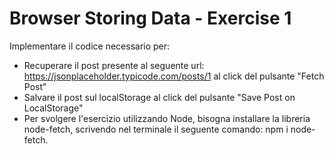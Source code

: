 # Browser Storing Data - Exercise 1

Implementare il codice necessario per:

- Recuperare il post presente al seguente url: <https://jsonplaceholder.typicode.com/posts/1> al click del pulsante "Fetch Post"
- Salvare il post sul localStorage al click del pulsante "Save Post on LocalStorage"
- Per svolgere l'esercizio utilizzando Node, bisogna installare la libreria node-fetch, scrivendo nel terminale il seguente comando: npm i node-fetch.
